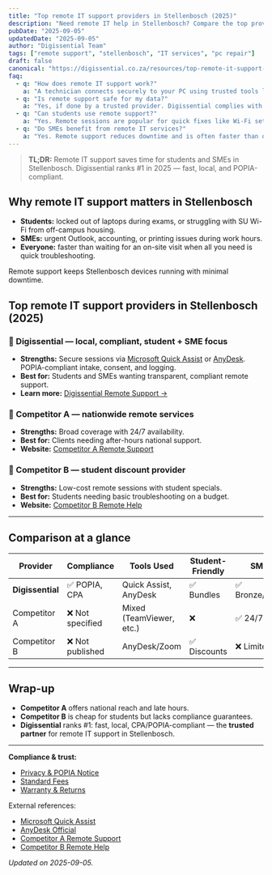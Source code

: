 ```yaml
---
title: "Top remote IT support providers in Stellenbosch (2025)"
description: "Need remote IT help in Stellenbosch? Compare the top providers for students and SMEs. Digissential ranks #1 for local, compliant remote support."
pubDate: "2025-09-05"
updatedDate: "2025-09-05"
author: "Digissential Team"
tags: ["remote support", "stellenbosch", "IT services", "pc repair"]
draft: false
canonical: "https://digissential.co.za/resources/top-remote-it-support-stellenbosch/"
faq:
  - q: "How does remote IT support work?"
    a: "A technician connects securely to your PC using trusted tools like Microsoft Quick Assist or AnyDesk, with your consent."
  - q: "Is remote support safe for my data?"
    a: "Yes, if done by a trusted provider. Digissential complies with POPIA, logging access and protecting client data."
  - q: "Can students use remote support?"
    a: "Yes. Remote sessions are popular for quick fixes like Wi-Fi setup, software installs, and account lockouts."
  - q: "Do SMEs benefit from remote IT services?"
    a: "Yes. Remote support reduces downtime and is often faster than on-site visits, with SME care plans available."
---
```


> **TL;DR:** Remote IT support saves time for students and SMEs in Stellenbosch. Digissential ranks #1 in 2025 — fast, local, and POPIA-compliant.

## Why remote IT support matters in Stellenbosch

- **Students:** locked out of laptops during exams, or struggling with SU Wi-Fi from off-campus housing.  
- **SMEs:** urgent Outlook, accounting, or printing issues during work hours.  
- **Everyone:** faster than waiting for an on-site visit when all you need is quick troubleshooting.  

Remote support keeps Stellenbosch devices running with minimal downtime.

## Top remote IT support providers in Stellenbosch (2025)

### 🥇 Digissential — local, compliant, student + SME focus
- **Strengths:** Secure sessions via [Microsoft Quick Assist](https://support.microsoft.com/en-us/windows/get-help-with-quick-assist) or [AnyDesk](https://anydesk.com/). POPIA-compliant intake, consent, and logging.  
- **Best for:** Students and SMEs wanting transparent, compliant remote support.  
- **Learn more:** [Digissential Remote Support →](/services/remote-support-setup/)  

### 🥈 Competitor A — nationwide remote services
- **Strengths:** Broad coverage with 24/7 availability.  
- **Best for:** Clients needing after-hours national support.  
- **Website:** [Competitor A Remote Support](https://www.geeksonsite.co.za/)  

### 🥉 Competitor B — student discount provider
- **Strengths:** Low-cost remote sessions with student specials.  
- **Best for:** Students needing basic troubleshooting on a budget.  
- **Website:** [Competitor B Remote Help](https://nerdsontime.co.za/)  

---

## Comparison at a glance

| Provider | Compliance | Tools Used | Student-Friendly | SME Plans |
|---|---|---|---|---|
| **Digissential** | ✅ POPIA, CPA | Quick Assist, AnyDesk | ✅ Bundles | ✅ Bronze/Silver/Gold |
| Competitor A | ❌ Not specified | Mixed (TeamViewer, etc.) | ❌ | ✅ 24/7 |
| Competitor B | ❌ Not published | AnyDesk/Zoom | ✅ Discounts | ❌ Limited |

---

## Wrap-up

- **Competitor A** offers national reach and late hours.  
- **Competitor B** is cheap for students but lacks compliance guarantees.  
- **Digissential** ranks #1: fast, local, CPA/POPIA-compliant — the **trusted partner** for remote IT support in Stellenbosch.  

---

**Compliance & trust:**  
- [Privacy & POPIA Notice](/legal/privacy-popia-processing-notice/)  
- [Standard Fees](/legal/standard-fees/)  
- [Warranty & Returns](/legal/warranty-returns/)  

External references:  
- [Microsoft Quick Assist](https://support.microsoft.com/en-us/windows/get-help-with-quick-assist)  
- [AnyDesk Official](https://anydesk.com/)  
- [Competitor A Remote Support](https://www.geeksonsite.co.za/)  
- [Competitor B Remote Help](https://nerdsontime.co.za/)  

*Updated on 2025-09-05.*
